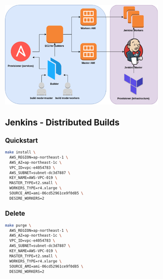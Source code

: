 ![IMAGE](docs/img/logo.png)

# Jenkins - Distributed Builds

## Quickstart

```bash
make install \
  AWS_REGION=ap-northeast-1 \
  AWS_AZ=ap-northeast-1c \
  VPC_ID=vpc-e4054783 \
  AWS_SUBNET=subnet-dc3d7887 \
  KEY_NAME=AWS-VPC-019 \
  MASTER_TYPE=t2.small \
  WORKERS_TYPE=r4.xlarge \
  SOURCE_AMI=ami-06cd52961ce9f0d85 \
  DESIRE_WORKERS=2
```

## Delete

```bash
make purge \
  AWS_REGION=ap-northeast-1 \
  AWS_AZ=ap-northeast-1c \
  VPC_ID=vpc-e4054783 \
  AWS_SUBNET=subnet-dc3d7887 \
  KEY_NAME=AWS-VPC-019 \
  MASTER_TYPE=t2.small \
  WORKERS_TYPE=r4.xlarge \
  SOURCE_AMI=ami-06cd52961ce9f0d85 \
  DESIRE_WORKERS=2
```